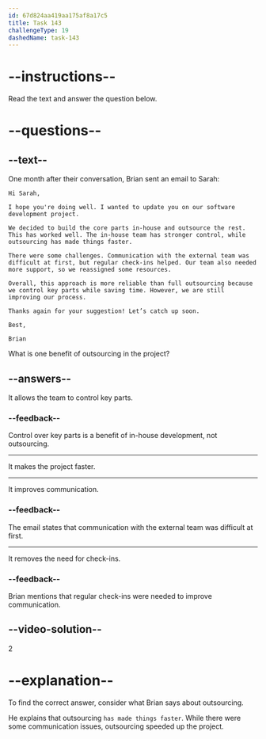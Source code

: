 ```yaml
---
id: 67d824aa419aa175af8a17c5
title: Task 143
challengeType: 19
dashedName: task-143
---
```


<!-- READING -->

# --instructions--  

Read the text and answer the question below.  

# --questions--  

## --text--  

One month after their conversation, Brian sent an email to Sarah:  

`Hi Sarah,`  

`I hope you're doing well. I wanted to update you on our software development project.`  

`We decided to build the core parts in-house and outsource the rest. This has worked well. The in-house team has stronger control, while outsourcing has made things faster.`  

`There were some challenges. Communication with the external team was difficult at first, but regular check-ins helped. Our team also needed more support, so we reassigned some resources.`  

`Overall, this approach is more reliable than full outsourcing because we control key parts while saving time. However, we are still improving our process.`  

`Thanks again for your suggestion! Let’s catch up soon.`  

`Best,`  

`Brian`  

What is one benefit of outsourcing in the project?  

## --answers--  

It allows the team to control key parts.  

### --feedback--  

Control over key parts is a benefit of in-house development, not outsourcing.  

---  

It makes the project faster.  

---  

It improves communication.  

### --feedback--  

The email states that communication with the external team was difficult at first.  

---  

It removes the need for check-ins.  

### --feedback--  

Brian mentions that regular check-ins were needed to improve communication.  

## --video-solution--  

2  

# --explanation--  

To find the correct answer, consider what Brian says about outsourcing.  

He explains that outsourcing `has made things faster`. While there were some communication issues, outsourcing speeded up the project.
